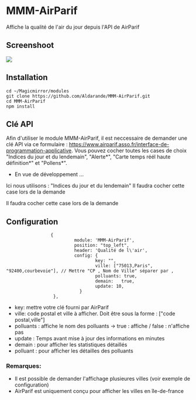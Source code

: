 # MMM-AirParif

Affiche la qualité de l'air du jour depuis l'API de AirParif

## Screenshoot
![](https://github.com/bugsounet/MMM-AirParif/blob/master/screenshoot.jpg)

## Installation
```
cd ~/Magicmirror/modules
git clone https://github.com/Aldarande/MMM-AirParif.git
cd MMM-AirParif
npm install
```

## Clé API

Afin d'utiliser le module MMM-AirParif, il est neccessaire de demander une clé API via ce formulaire :
https://www.airparif.asso.fr/interface-de-programmation-applicative.
Vous pouvez cocher toutes les cases de choix "Indices du jour et du lendemain", "Alerte*", "Carte temps réél haute définition*" et "Pollens*".
* En vue de développement ...

Ici nous utilisons : "Indices du jour et du lendemain"
Il faudra cocher cette case lors de la demande

Il faudra cocher cette case lors de la demande

## Configuration
```
                 {
                          module: 'MMM-AirParif',
                          position: "top_left",
                          header: 'Qualité de l\'air',
                          config: {
                                  key: "", 
                                  ville: ["75013,Paris", "92400,courbevoie"], // Mettre "CP , Nom de Ville" séparer par ,
                                  polluants: true,
                                  demain:	true,
                                  update: 10,
                            }
                  },	
```

* key: mettre votre clé fourni par AirParif
* ville: code postal et ville à afficher. Doit être sous la forme : ["code postal,ville"]
* polluants : affiche le nom des polluants -> true : affiche / false : n'affiche pas
* update : Temps avant mise à jour des informations en minutes
* demain : pour afficher les statistiques détaillés
* polluant : pour afficher les détailles des polluants

### Remarques: 
* Il est possible de demander l'affichage plusieures villes (voir exemple de configuration)
* AirParif est uniquement conçu pour afficher les villes en île-de-france
